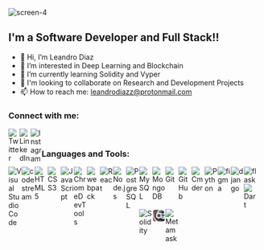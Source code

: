 ![screen-4](https://pbs.twimg.com/profile_banners/1439997181717536774/1632328771/600x200)
## I'm a Software Developer and Full Stack!!

- 👋 Hi, I’m Leandro Diaz
- 👀 I’m interested in Deep Learning and Blockchain
- 🌱 I’m currently learning  Solidity and Vyper
- 💞️ I'm looking to collaborate on Research and Development Projects
- 📫 How to reach me: leandrodiazz@protonmail.com

### Connect with me:

[<img align="left" alt="Twitter" width="22px" src="https://cdn.jsdelivr.net/npm/simple-icons@v3/icons/twitter.svg" />][twitter]
[<img align="left" alt="LinkedIn" width="22px" src="https://cdn.jsdelivr.net/npm/simple-icons@v3/icons/linkedin.svg" />][linkedin]
[<img align="left" alt="Instagram" width="22px" src="https://cdn.jsdelivr.net/npm/simple-icons@v3/icons/instagram.svg" />][instagram]

<br />

### Languages and Tools:

<img align="left" alt="Visual Studio Code" width="26px" src="https://upload.wikimedia.org/wikipedia/commons/thumb/9/9a/Visual_Studio_Code_1.35_icon.svg/2048px-Visual_Studio_Code_1.35_icon.svg.png" />
<img align="left" alt="codestream" width="26px" src="https://bookface-images.s3.amazonaws.com/logos/0fd2185f502bb8e6a9f60253c6bf0cabbc91f162.png" />
<img align="left" alt="HTML5" width="26px" src="https://upload.wikimedia.org/wikipedia/commons/thumb/6/61/HTML5_logo_and_wordmark.svg/512px-HTML5_logo_and_wordmark.svg.png" />
<img align="left" alt="CSS3" width="26px" src="https://upload.wikimedia.org/wikipedia/commons/thumb/d/d5/CSS3_logo_and_wordmark.svg/1200px-CSS3_logo_and_wordmark.svg.png" />
<img align="left" alt="JavaScript" width="26px" src="https://marinalimeira.github.io/talk-graphql-apollo/images/js-logo.png" />
<img align="left" alt="ChromeDevTools" width="26px" src="https://w7.pngwing.com/pngs/444/418/png-transparent-google-i-o-google-developers-google-chrome-google-chart-api-google-angle-text-logo-thumbnail.png"/>
<img align="left" alt="webpack" width="26px" src="https://raw.githubusercontent.com/webpack/media/master/logo/icon-square-big.png" />
<img align="left" alt="React" width="26px" src="https://w7.pngwing.com/pngs/452/495/png-transparent-react-javascript-angularjs-ionic-github-text-logo-symmetry-thumbnail.png" />
<img align="left" alt="Node.js" width="26px" src="https://seeklogo.com/images/N/nodejs-logo-FBE122E377-seeklogo.com.png" />
<img align="left" alt="PostgreSQL" width="26px" src="https://upload.wikimedia.org/wikipedia/commons/thumb/2/29/Postgresql_elephant.svg/1200px-Postgresql_elephant.svg.png" />
<img align="left" alt="MySQL" width="26px" src="https://www.freepnglogos.com/uploads/logo-mysql-png/logo-mysql-mysql-logo-png-images-are-download-crazypng-21.png" />
<img align="left" alt="MongoDB" width="26px" src="https://infinapps.com/wp-content/uploads/2018/10/mongodb-logo.png" />
<img align="left" alt="Git" width="26px" src="https://git-scm.com/images/logos/downloads/Git-Icon-1788C.png" />
<img align="left" alt="GitHub" width="26px" src="https://cdn-icons-png.flaticon.com/512/25/25231.png" />
<img align="left" alt="Cmder" width="26px" src="https://img.stackshare.io/service/1964/default_ad0a1dfe7aca641e2c9766d095e8dced94660fe3.png" />
<img align="left" alt="Python" width="26px" src="https://upload.wikimedia.org/wikipedia/commons/thumb/c/c3/Python-logo-notext.svg/1200px-Python-logo-notext.svg.png" />
<img align="left" alt="figma" width="26px" src="https://upload.wikimedia.org/wikipedia/commons/3/33/Figma-logo.svg" />
<img align="left" alt="django" width="26px" src="https://brandslogos.com/wp-content/uploads/images/large/django-logo.png" />
<img align="left" alt="flask" width="26px" src="https://cdn.freebiesupply.com/logos/large/2x/flask-logo-png-transparent.png" />
<img align="left" alt="Dart" width="26px" src="https://upload.wikimedia.org/wikipedia/commons/7/7e/Dart-logo.png" />
<img align="left" alt="Solidity" width="26px" src="https://img.favpng.com/6/14/21/javascript-logo-png-favpng-t6ZysJw0igvdBAhLAxS7bPdLe.jpg" />
<img align="left" alt="Trufflesuite" width="26px" src="https://raw.githubusercontent.com/smartcontractkit/box/master/box-img-lg.png" />
<img align="left" alt="Metamask" width="26px" src="https://image.pngaaa.com/253/4984253-middle.png" />





<br />
<br />
</details>


[twitter]: https://twitter.com/leandrodize
[instagram]: https://instagram.com/leandrodize
[linkedin]: https://www.linkedin.com/in/leandro-diaz-40a580221/
